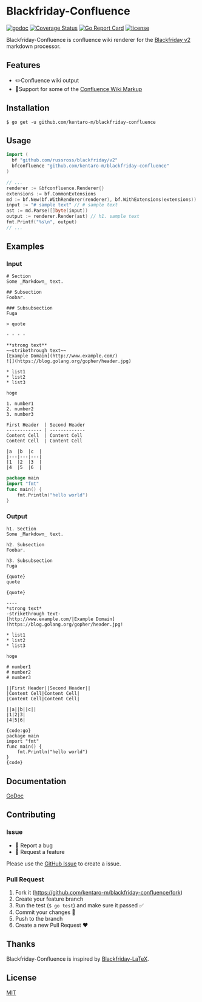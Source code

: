 # Blackfriday-Confluence
[![godoc](https://img.shields.io/badge/godoc-reference-orange.svg?style=flat-square)](https://godoc.org/github.com/kentaro-m/blackfriday-confluence)
[![Coverage Status](https://coveralls.io/repos/github/kentaro-m/blackfriday-confluence/badge.svg?branch=add-goveralls)](https://coveralls.io/github/kentaro-m/blackfriday-confluence?branch=add-goveralls)
[![Go Report Card](https://goreportcard.com/badge/github.com/kentaro-m/blackfriday-confluence)](https://goreportcard.com/report/github.com/kentaro-m/blackfriday-confluence)
[![license](https://img.shields.io/github/license/kentaro-m/blackfriday-confluence.svg?style=flat-square)](https://github.com/kentaro-m/blackfriday-confluence/blob/master/LICENSE.md)

Blackfriday-Confluence is confluence wiki renderer for the [Blackfriday v2](https://github.com/russross/blackfriday) markdown processor.

## Features
* :pencil2:Confluence wiki output
* :angel:Support for some of the [Confluence Wiki Markup](https://confluence.atlassian.com/confcloud/confluence-wiki-markup-938044804.html)

## Installation
```
$ go get -u github.com/kentaro-m/blackfriday-confluence
```

## Usage
```go
import (
  bf "github.com/russross/blackfriday/v2"
  bfconfluence "github.com/kentaro-m/blackfriday-confluence"
)

// ...
renderer := &bfconfluence.Renderer{}
extensions := bf.CommonExtensions
md := bf.New(bf.WithRenderer(renderer), bf.WithExtensions(extensions))
input := "# sample text" // # sample text
ast := md.Parse([]byte(input))
output := renderer.Render(ast) // h1. sample text
fmt.Printf("%s\n", output)
// ...
```

## Examples

### Input
```
# Section
Some _Markdown_ text.

## Subsection
Foobar.

### Subsubsection
Fuga

> quote

- - - -

**strong text**
~~strikethrough text~~
[Example Domain](http://www.example.com/)
![](https://blog.golang.org/gopher/header.jpg)

* list1
* list2
* list3

hoge

1. number1
2. number2
3. number3

First Header  | Second Header
------------- | -------------
Content Cell  | Content Cell
Content Cell  | Content Cell

|a  |b  |c  |
|---|---|---|
|1  |2  |3  |
|4  |5  |6  |
```

```go
package main
import "fmt"
func main() {
    fmt.Println("hello world")
}
```

### Output
```
h1. Section
Some _Markdown_ text.

h2. Subsection
Foobar.

h3. Subsubsection
Fuga

{quote}
quote

{quote}

----
*strong text*
-strikethrough text-
[http://www.example.com/|Example Domain]
!https://blog.golang.org/gopher/header.jpg!

* list1
* list2
* list3

hoge

# number1
# number2
# number3

||First Header||Second Header||
|Content Cell|Content Cell|
|Content Cell|Content Cell|

||a||b||c||
|1|2|3|
|4|5|6|
```

```
{code:go}
package main
import "fmt"
func main() {
    fmt.Println("hello world")
}
{code}
```

## Documentation
[GoDoc](https://godoc.org/github.com/kentaro-m/blackfriday-confluence)

## Contributing

### Issue

* :bug: Report a bug
* :gift: Request a feature

Please use the [GitHub Issue](https://github.com/kentaro-m/blackfriday-confluence/issues) to create a issue.

### Pull Request

1. Fork it (<https://github.com/kentaro-m/blackfriday-confluence/fork>)
2. Create your feature branch
3. Run the test (`$ go test`) and make sure it passed :white_check_mark:
4. Commit your changes :pencil:
5. Push to the branch
6. Create a new Pull Request :heart:

## Thanks
Blackfriday-Confluence is inspired by [Blackfriday-LaTeX](https://github.com/Ambrevar/blackfriday-latex).

## License
[MIT](https://github.com/kentaro-m/blackfriday-confluence/blob/master/LICENSE.md)
